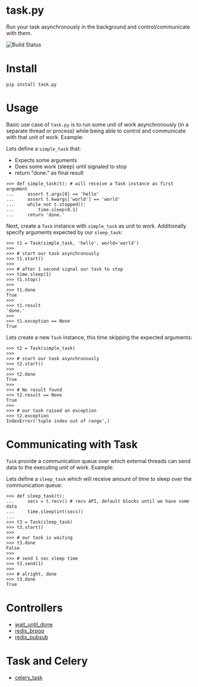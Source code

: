 task.py
=======

Run your task asynchronously in the background and control/communicate with them.

![Build Status](https://api.travis-ci.org/abhinavsingh/task.py.png)

Install
=======

`pip install task.py`

Usage
=====

Basic use case of `task.py` is to run some unit of work asynchronously 
(in a separate thread or process) while being able to control and 
communicate with that unit of work. Example:

Lets define a `simple_task` that:

* Expects some arguments
* Does some work (sleep) until signaled to stop
* return "done." as final result

```
>>> def simple_task(t): # will receive a Task instance as first argument
...     assert t.args[0] == 'hello'
...     assert t.kwargs['world'] == 'world'
...     while not t.stopped():
...         time.sleep(0.1)
...     return 'done.'
```

Next, create a `Task` instance with `simple_task` as unit to work. 
Additionally specify arguments expected by our `sleep_task`:

```
>>> t1 = Task(simple_task, 'hello', world='world')
>>> 
>>> # start our task asynchronously
>>> t1.start()
>>> 
>>> # after 1 second signal our task to stop
>>> time.sleep(1)
>>> t1.stop()
>>> 
>>> t1.done
True
>>> 
>>> t1.result
'done.'
>>> 
>>> t1.exception == None
True
```

Lets create a new `Task` instance, this time skipping the expected arguments:

```
>>> t2 = Task(simple_task)
>>> 
>>> # start our task asynchronously
>>> t2.start()
>>> 
>>> t2.done
True
>>> 
>>> # No result found
>>> t2.result == None
True
>>> 
>>> # our task raised an exception
>>> t2.exception
IndexError('tuple index out of range',)
```

Communicating with Task
=======================

`Task` provide a communication queue over which external threads can send data 
to the executing unit of work. Example:

Lets define a `sleep_task` which will receive amount of time to sleep 
over the communication queue:

```
>>> def sleep_task(t):
...     secs = t.recv() # recv API, default blocks until we have some data
...     time.sleep(int(secs))
...
>>> t3 = Task(sleep_task)
>>> t3.start()
>>>
>>> # our task is waiting
>>> t3.done
False
>>>
>>> # send 1 sec sleep time
>>> t3.send(1)
>>>
>>> # alright, done
>>> t3.done
True
```

Controllers
===========

- [wait_until_done](https://github.com/abhinavsingh/task.py/blob/master/examples/wait_until_done_task.py)
- [redis_brpop](https://github.com/abhinavsingh/task.py/blob/master/examples/redis_brpop_task.py)
- [redis_pubsub](https://github.com/abhinavsingh/task.py/blob/master/examples/redis_pubsub_task.py)

Task and Celery
===============

- [celery_task](https://github.com/abhinavsingh/task.py/blob/master/examples/celery_task.py)
